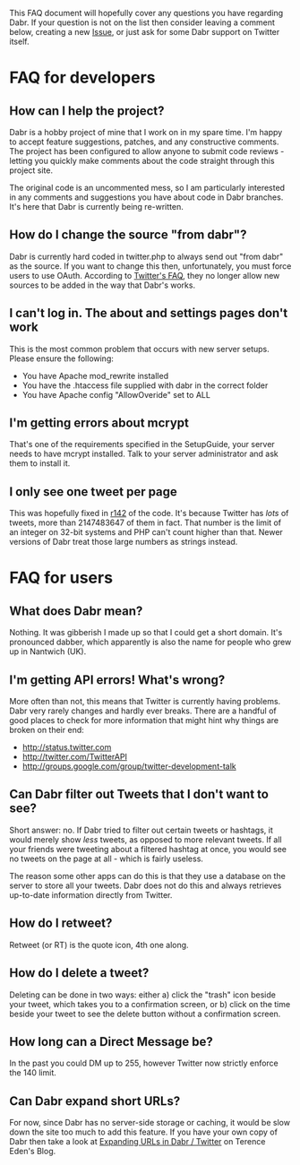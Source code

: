 This FAQ document will hopefully cover any questions you have regarding Dabr. If your question is not on the list then consider leaving a comment below, creating a new [Issue](http://code.google.com/p/dabr/issues/list), or just ask for some Dabr support on Twitter itself.



# FAQ for developers #

## How can I help the project? ##

Dabr is a hobby project of mine that I work on in my spare time. I'm happy to accept feature suggestions, patches, and any constructive comments. The project has been configured to allow anyone to submit code reviews - letting you quickly make comments about the code straight through this project site.

The original code is an uncommented mess, so I am particularly interested in any comments and suggestions you have about code in Dabr branches. It's here that Dabr is currently being re-written.

## How do I change the source "from dabr"? ##

Dabr is currently hard coded in twitter.php to always send out "from dabr" as the source. If you want to change this then, unfortunately, you must force users to use OAuth. According to [Twitter's FAQ](http://apiwiki.twitter.com/FAQ#HowdoIget“fromMyApp”appendedtoupdatessentfrommyAPIapplication), they no longer allow new sources to be added in the way that Dabr's works.

## I can't log in. The about and settings pages don't work ##

This is the most common problem that occurs with new server setups. Please ensure the following:

  * You have Apache mod\_rewrite installed
  * You have the .htaccess file supplied with dabr in the correct folder
  * You have Apache config "AllowOveride" set to ALL

## I'm getting errors about mcrypt ##

That's one of the requirements specified in the SetupGuide, your server needs to have mcrypt installed. Talk to your server administrator and ask them to install it.

## I only see one tweet per page ##

This was hopefully fixed in [r142](https://code.google.com/p/dabr/source/detail?r=142) of the code. It's because Twitter has _lots_ of tweets, more than 2147483647 of them in fact. That number is the limit of an integer on 32-bit systems and PHP can't count higher than that. Newer versions of Dabr treat those large numbers as strings instead.

# FAQ for users #

## What does Dabr mean? ##

Nothing. It was gibberish I made up so that I could get a short domain. It's pronounced dabber, which apparently is also the name for people who grew up in Nantwich (UK).

## I'm getting API errors! What's wrong? ##

More often than not, this means that Twitter is currently having problems. Dabr very rarely changes and hardly ever breaks. There are a handful of good places to check for more information that might hint why things are broken on their end:

  * http://status.twitter.com
  * http://twitter.com/TwitterAPI
  * http://groups.google.com/group/twitter-development-talk

## Can Dabr filter out Tweets that I don't want to see? ##

Short answer: no. If Dabr tried to filter out certain tweets or hashtags, it would merely show _less_ tweets, as opposed to more relevant tweets. If all your friends were tweeting about a filtered hashtag at once, you would see no tweets on the page at all - which is fairly useless.

The reason some other apps can do this is that they use a database on the server to store all your tweets. Dabr does not do this and always retrieves up-to-date information directly from Twitter.

## How do I retweet? ##

Retweet (or RT) is the quote icon, 4th one along.

## How do I delete a tweet? ##

Deleting can be done in two ways: either a) click the "trash" icon beside your tweet, which takes you to a confirmation screen, or b) click on the time beside your tweet to see the delete button without a confirmation screen.

## How long can a Direct Message be? ##

In the past you could DM up to 255, however Twitter now strictly enforce the 140 limit.

## Can Dabr expand short URLs? ##

For now, since Dabr has no server-side storage or caching, it would be slow down the site too much to add this feature. If you have your own copy of Dabr then take a look at [Expanding URLs in Dabr / Twitter](http://shkspr.mobi/blog/?p=461) on Terence Eden's Blog.